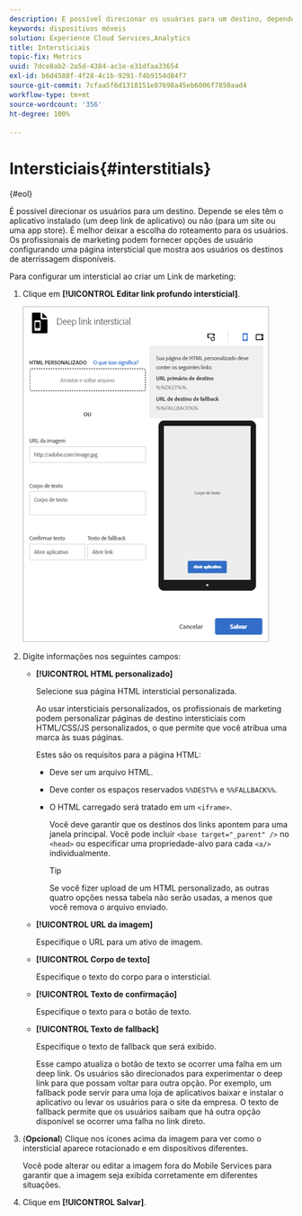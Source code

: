 ```yaml
---
description: É possível direcionar os usuários para um destino, dependendo se eles têm o aplicativo instalado (um deep link de aplicativo) ou não (para um site ou uma app store).
keywords: dispositivos móveis
solution: Experience Cloud Services,Analytics
title: Intersticiais
topic-fix: Metrics
uuid: 7dce8ab2-2a5d-4384-ac1e-e31dfaa33654
exl-id: b6d4588f-4f28-4c1b-9291-f4b9154d84f7
source-git-commit: 7cfaa5f6d1318151e87698a45eb6006f7850aad4
workflow-type: tm+mt
source-wordcount: '356'
ht-degree: 100%

---
```


# Intersticiais{#interstitials}

{#eol}

É possível direcionar os usuários para um destino. Depende se eles têm o aplicativo instalado (um deep link de aplicativo) ou não (para um site ou uma app store). É melhor deixar a escolha do roteamento para os usuários. Os profissionais de marketing podem fornecer opções de usuário configurando uma página intersticial que mostra aos usuários os destinos de aterrissagem disponíveis.

Para configurar um intersticial ao   criar um Link de marketing:

1. Clique em **[!UICONTROL Editar link profundo intersticial]**.

   ![Link profundo intersticial](assets/interstitial2.png)

1. Digite informações nos seguintes campos:

   * **[!UICONTROL HTML personalizado]**

      Selecione sua página HTML intersticial personalizada.

      Ao usar intersticiais personalizados, os profissionais de marketing podem personalizar páginas de destino intersticiais com HTML/CSS/JS personalizados, o que permite que você atribua uma marca às suas páginas.

      Estes são os requisitos para a página HTML:

      * Deve ser um arquivo HTML.
      * Deve conter os espaços reservados `%%DEST%%` e `%%FALLBACK%%`.
      * O HTML carregado será tratado em um `<iframe>`.

         Você deve garantir que os destinos dos links apontem para uma janela principal. Você pode incluir `<base target="_parent" />` no `<head>` ou especificar uma propriedade-alvo para cada `<a/>` individualmente.

         >[!TIP]
         >
         >Se você fizer upload de um HTML personalizado, as outras quatro opções nessa tabela não serão usadas, a menos que você remova o arquivo enviado.
   * **[!UICONTROL URL da imagem]**

      Especifique o URL para um ativo de imagem.

   * **[!UICONTROL Corpo de texto]**

      Especifique o texto do corpo para o intersticial.

   * **[!UICONTROL Texto de confirmação]**

      Especifique o texto para o botão de texto.

   * **[!UICONTROL Texto de fallback]**

      Especifique o texto de fallback que será exibido.

      Esse campo atualiza o botão de texto se ocorrer uma falha em um deep link. Os usuários são direcionados para experimentar o deep link para que possam voltar para outra opção. Por exemplo, um fallback pode servir para uma loja de aplicativos baixar e instalar o aplicativo ou levar os usuários para o site da empresa. O texto de fallback permite que os usuários saibam que há outra opção disponível se ocorrer uma falha no link direto.


1. (**Opcional**) Clique nos ícones acima da imagem para ver como o intersticial aparece rotacionado e em dispositivos diferentes.

   Você pode alterar ou editar a imagem fora do Mobile Services para garantir que a imagem seja exibida corretamente em diferentes situações.
1. Clique em **[!UICONTROL Salvar]**.
